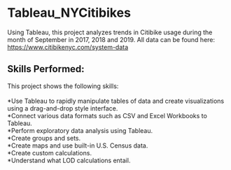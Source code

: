 # Tableau_NYCitibikes
Using Tableau, this project analyzes trends in Citibike usage during the month of September in 2017, 2018 and 2019.  All data can be found here: https://www.citibikenyc.com/system-data


## Skills Performed: 
This project shows the following skills:
<br><br>
*Use Tableau to rapidly manipulate tables of data and create visualizations using a drag-and-drop style interface. <br>
*Connect various data formats such as CSV and Excel Workbooks to Tableau.<br>
*Perform exploratory data analysis using Tableau.<br>
*Create groups and sets.<br>
*Create maps and use built-in U.S. Census data. <br>
*Create custom calculations.<br>
*Understand what LOD calculations entail.<br>